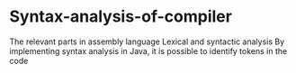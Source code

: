 # Syntax-analysis-of-compiler
The relevant parts in assembly language Lexical and syntactic analysis By implementing syntax analysis in Java, it is possible to identify tokens in the code
